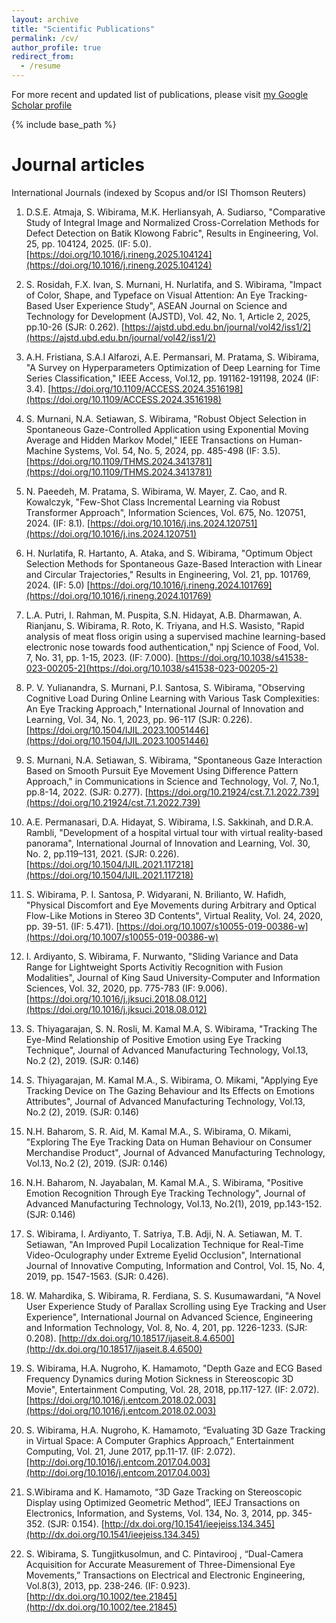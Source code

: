 ```yaml
---
layout: archive
title: "Scientific Publications"
permalink: /cv/
author_profile: true
redirect_from:
  - /resume
---
```


For more recent and updated list of publications, please visit [my Google Scholar profile](https://scholar.google.com/citations?user=xQI5ar8AAAAJ&hl=en&oi=ao)

{% include base_path %}

Journal articles
======
International Journals (indexed by Scopus and/or ISI Thomson Reuters)

1. D.S.E. Atmaja, S. Wibirama, M.K. Herliansyah, A. Sudiarso, "Comparative Study of Integral Image and Normalized Cross-Correlation Methods for Defect Detection on Batik Klowong Fabric",  Results in Engineering, Vol. 25, pp. 104124, 2025. (IF: 5.0). [https://doi.org/10.1016/j.rineng.2025.104124](https://doi.org/10.1016/j.rineng.2025.104124)

2. S. Rosidah, F.X. Ivan, S. Murnani, H. Nurlatifa, and S. Wibirama, "Impact of Color, Shape, and Typeface on Visual Attention: An Eye Tracking-Based User Experience Study", ASEAN Journal on Science and Technology for Development (AJSTD), Vol. 42, No. 1, Article 2, 2025, pp.10-26 (SJR: 0.262). [https://ajstd.ubd.edu.bn/journal/vol42/iss1/2](https://ajstd.ubd.edu.bn/journal/vol42/iss1/2)

3. A.H. Fristiana, S.A.I Alfarozi, A.E. Permansari, M. Pratama, S. Wibirama, "A Survey on Hyperparameters Optimization of Deep Learning for Time Series Classification,"  IEEE Access, Vol.12, pp. 191162-191198, 2024 (IF: 3.4). [https://doi.org/10.1109/ACCESS.2024.3516198](https://doi.org/10.1109/ACCESS.2024.3516198)

4. S. Murnani, N.A. Setiawan, S. Wibirama, "Robust Object Selection in Spontaneous Gaze-Controlled Application using Exponential Moving Average and Hidden Markov Model," IEEE Transactions on Human-Machine Systems, Vol. 54, No. 5, 2024, pp. 485-498 (IF: 3.5). [https://doi.org/10.1109/THMS.2024.3413781](https://doi.org/10.1109/THMS.2024.3413781)

5. N. Paeedeh, M. Pratama, S. Wibirama, W. Mayer, Z. Cao, and R. Kowalczyk, "Few-Shot Class Incremental Learning via Robust Transformer Approach",  Information Sciences, Vol. 675, No. 120751, 2024. (IF: 8.1). [https://doi.org/10.1016/j.ins.2024.120751](https://doi.org/10.1016/j.ins.2024.120751) 

6. H. Nurlatifa, R. Hartanto, A. Ataka, and  S. Wibirama, "Optimum Object Selection Methods for Spontaneous Gaze-Based Interaction with Linear and Circular Trajectories," Results in Engineering, Vol. 21, pp. 101769, 2024. (IF: 5.0) [https://doi.org/10.1016/j.rineng.2024.101769](https://doi.org/10.1016/j.rineng.2024.101769)

7. L.A. Putri, I. Rahman, M. Puspita, S.N. Hidayat, A.B. Dharmawan, A. Rianjanu, S. Wibirama, R. Roto, K. Triyana, and H.S. Wasisto, "Rapid analysis of meat floss origin using a supervised machine learning-based electronic nose towards food authentication," npj Science of Food, Vol. 7, No. 31, pp. 1-15, 2023. (IF: 7.000). [https://doi.org/10.1038/s41538-023-00205-2](https://doi.org/10.1038/s41538-023-00205-2)

8. P. V. Yulianandra, S. Murnani, P.I. Santosa, S. Wibirama, "Observing Cognitive Load During Online Learning with Various Task Complexities: An Eye Tracking Approach," International Journal of Innovation and Learning, Vol. 34, No. 1, 2023,  pp. 96-117  (SJR: 0.226). [https://doi.org/10.1504/IJIL.2023.10051446](https://doi.org/10.1504/IJIL.2023.10051446)

9. S. Murnani, N.A. Setiawan, S. Wibirama, "Spontaneous Gaze Interaction Based on Smooth Pursuit Eye Movement Using Difference Pattern Approach," in Communications in Science and Technology, Vol. 7, No.1,  pp.8-14, 2022. (SJR: 0.277). [https://doi.org/10.21924/cst.7.1.2022.739](https://doi.org/10.21924/cst.7.1.2022.739)  

10. A.E. Permanasari, D.A. Hidayat, S. Wibirama, I.S. Sakkinah, and D.R.A. Rambli, "Development of a hospital virtual tour with virtual reality-based panorama", International Journal of Innovation and Learning, Vol. 30, No. 2, pp.119–131, 2021. (SJR: 0.226). [https://doi.org/10.1504/IJIL.2021.117218](https://doi.org/10.1504/IJIL.2021.117218) 

11. S. Wibirama, P. I. Santosa, P. Widyarani, N. Brilianto, W. Hafidh, "Physical Discomfort and Eye Movements during Arbitrary and Optical Flow-Like Motions in Stereo 3D Contents", Virtual Reality, Vol. 24,  2020, pp. 39-51. (IF: 5.471). [https://doi.org/10.1007/s10055-019-00386-w](https://doi.org/10.1007/s10055-019-00386-w)
    
13. I. Ardiyanto, S. Wibirama, F. Nurwanto, "Sliding Variance and Data Range for Lightweight Sports Activitiy Recognition with Fusion Modalities",  Journal of King Saud University-Computer and Information Sciences, Vol. 32, 2020, pp. 775-783 (IF: 9.006). [https://doi.org/10.1016/j.jksuci.2018.08.012](https://doi.org/10.1016/j.jksuci.2018.08.012)

14. S. Thiyagarajan, S. N. Rosli, M. Kamal M.A, S. Wibirama, "Tracking The Eye-Mind Relationship of Positive Emotion using Eye Tracking Technique",  Journal of Advanced Manufacturing Technology, Vol.13, No.2 (2), 2019. (SJR: 0.146)

15. S. Thiyagarajan, M. Kamal M.A., S. Wibirama, O. Mikami, "Applying Eye Tracking Device on The Gazing Behaviour and Its Effects on Emotions Attributes",  Journal of Advanced Manufacturing Technology, Vol.13, No.2 (2), 2019. (SJR: 0.146)

16. N.H. Baharom, S. R. Aid, M. Kamal M.A., S. Wibirama, O. Mikami, "Exploring The Eye Tracking Data on Human Behaviour on Consumer Merchandise Product",  Journal of Advanced Manufacturing Technology, Vol.13, No.2 (2), 2019. (SJR: 0.146)

17. N.H. Baharom, N. Jayabalan, M. Kamal M.A., S. Wibirama, "Positive Emotion Recognition Through Eye Tracking Technology", Journal of Advanced Manufacturing Technology, Vol.13, No.2(1), 2019, pp.143-152. (SJR: 0.146)

18. S. Wibirama, I. Ardiyanto, T. Satriya, T.B. Adji, N. A. Setiawan, M. T. Setiawan, "An Improved Pupil Localization Technique for Real-Time Video-Oculography under Extreme Eyelid Occlusion", International Journal of Innovative Computing, Information and Control, Vol. 15, No. 4, 2019, pp. 1547-1563. (SJR: 0.426).

19. W. Mahardika, S. Wibirama, R. Ferdiana, S. S. Kusumawardani, "A Novel User Experience Study of Parallax Scrolling using Eye Tracking and User Experience", International Journal on Advanced Science, Engineering and Information Technology, Vol. 8, No. 4, 201, pp. 1226-1233. (SJR: 0.208). [http://dx.doi.org/10.18517/ijaseit.8.4.6500](http://dx.doi.org/10.18517/ijaseit.8.4.6500)

20. S. Wibirama, H.A. Nugroho, K. Hamamoto, "Depth Gaze and ECG Based Frequency Dynamics during Motion Sickness in Stereoscopic 3D Movie", Entertainment Computing, Vol. 28, 2018, pp.117-127. (IF: 2.072). [https://doi.org/10.1016/j.entcom.2018.02.003](https://doi.org/10.1016/j.entcom.2018.02.003)  

21. S. Wibirama, H.A. Nugroho, K. Hamamoto, “Evaluating 3D Gaze Tracking in Virtual Space: A Computer Graphics Approach,” Entertainment Computing, Vol. 21, June 2017, pp.11-17. (IF: 2.072). [http://doi.org/10.1016/j.entcom.2017.04.003](http://doi.org/10.1016/j.entcom.2017.04.003)

22. S.Wibirama and K. Hamamoto, “3D Gaze Tracking on Stereoscopic Display using Optimized Geometric Method”, IEEJ Transactions on Electronics, Information, and Systems, Vol. 134, No. 3, 2014, pp. 345-352. (SJR: 0.154). [http://dx.doi.org/10.1541/ieejeiss.134.345](http://dx.doi.org/10.1541/ieejeiss.134.345)

23. S. Wibirama,  S. Tungjitkusolmun, and C. Pintavirooj , “Dual-Camera Acquisition for Accurate Measurement of Three-Dimensional Eye Movements,” Transactions on Electrical and Electronic Engineering, Vol.8(3), 2013, pp. 238-246. (IF: 0.923). [http://dx.doi.org/10.1002/tee.21845](http://dx.doi.org/10.1002/tee.21845)

